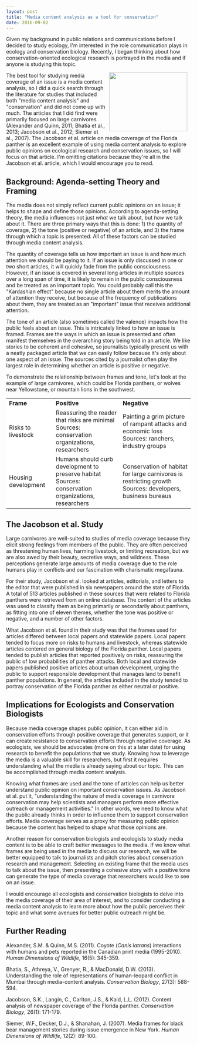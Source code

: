 ```yaml
---
layout: post
title: "Media content analysis as a tool for conservation"
date: 2016-09-02
---
```


<p>Given my background in public relations and communications before I decided to study ecology, I'm interested in the role communication plays in ecology and conservation biology. Recently, I began thinking about how conservation-oriented ecological research is portrayed in the media and if anyone is studying this topic. 
</p><p>
<img src="https://c3.staticflickr.com/8/7503/26366569074_8e763d0d81_n.jpg" align="right" hspace="10" width="213" height="160">The best tool for studying media coverage of an issue is a media content analysis, so I did a quick search through the literature for studies that included both "media content analysis" and "conservation" and did not come up with much. The articles that I did find were primarily focused on large carnivores (Alexander and Quinn, 2011; Bhatia et al., 2013; Jacobson et al., 2012; Siemer et al., 2007). The Jacobson et al. article on media coverage of the Florida panther is an excellent example of using media content analysis to explore public opinions on ecological research and conservation issues, so I will focus on that article. I'm omitting citations because they're all in the Jacobson et al. article, which I would encourage you to read.</p>

<h2>Background: Agenda-setting Theory and Framing</h2>

<p>The media does not simply reflect current public opinions on an issue; it helps to shape and define those opinions. According to agenda-setting theory, the media influences not just <i>what</i> we talk about, but <i>how</i> we talk about it. There are three primary ways that this is done: 1) the quantity of coverage, 2) the tone (positive or negative) of an article, and 3) the frame through which a topic is presented. All of these factors can be studied through media content analysis.
</p><p>
The quantity of coverage tells us how important an issue is and how much attention we should be paying to it. If an issue is only discussed in one or two short articles, it will quickly fade from the public consciousness. However, if an issue is covered in several long articles in multiple sources over a long span of time, it is likely to remain in the public consciousness and be treated as an important topic. You could probably call this the "Kardashian effect" because no single article about them merits the amount of attention they receive, but because of the frequency of publications about them, they are treated as an "important" issue that receives additional attention.
</p><p>
The tone of an article (also sometimes called the valence) impacts how the public feels about an issue. This is intricately linked to how an issue is framed. Frames are the ways in which an issue is presented and often manifest themselves in the overarching story being told in an article. We like stories to be coherent and cohesive, so journalists typically present us with a neatly packaged article that we can easily follow because it's only about one aspect of an issue. The sources cited by a journalist often play the largest role in determining whether an article is positive or negative. 
</p><p>
To demonstrate the relationship between frames and tone, let's look at the example of large carnivores, which could be Florida panthers, or wolves near Yellowstone, or mountain lions in the southwest.</p>

<table bgcolor="#FFFFFF">
<tr>
<td><b>Frame</b></td>
<td><b>Positive</b></td>
<td><b>Negative</b></td>
</tr>
<tr>
<td>Risks to livestock</td>
<td>Reassuring the reader that risks are minimal	<br>Sources: conservation organizations, researchers</td>
<td>Painting a grim picture of rampant attacks and economic loss<br>Sources: ranchers, industry groups</td>
</tr>
<tr>
<td>Housing development</td>
<td>Humans should curb development to preserve habitat<br>Sources: conservation organizations, researchers	</td>
<td>Conservation of habitat for large carnivores is restricting growth<br>Sources: developers, business bureaus</td>
</tr>
</table>

<h2>The Jacobson et al. Study</h2>

<p>Large carnivores are well-suited to studies of media coverage because they elicit strong feelings from members of the public. They are often perceived as threatening human lives, harming livestock, or limiting recreation, but we are also awed by their beauty, secretive ways, and wildness. These perceptions generate large amounts of media coverage due to the role humans play in conflicts and our fascination with charismatic megafauna. 
</p><p>
For their study, Jacobson et al. looked at articles, editorials, and letters to the editor that were published in six newspapers around the state of Florida. A total of 513 articles published in these sources that were related to Florida panthers were retrieved from an online database. The content of the articles was used to classify them as being primarily or secondarily about panthers, as fitting into one of eleven themes, whether the tone was positive or negative, and a number of other factors. 
</p><p>
What Jacobson et al. found in their study was that the frames used for articles differed between local papers and statewide papers. Local papers tended to focus more on risks to humans and livestock, whereas statewide articles centered on general biology of the Florida panther. Local papers tended to publish articles that reported positively on risks, reassuring the public of low probabilities of panther attacks. Both local and statewide papers published positive articles about urban development, urging the public to support responsible development that manages land to benefit panther populations. In general, the articles included in the study tended to portray conservation of the Florida panther as either neutral or positive. 
</p>

<h2>Implications for Ecologists and Conservation Biologists</h2>

<p>Because media coverage shapes public opinion, it can either aid in conservation efforts through positive coverage that generates support, or it can create resistance to conservation efforts through negative coverage. As ecologists, we should be advocates (more on this at a later date) for using research to benefit the populations that we study. Knowing how to leverage the media is a valuable skill for researchers, but first it requires understanding what the media is already saying about our topic. This can be accomplished through media content analysis.
</p><p>
Knowing what frames are used and the tone of articles can help us better understand public opinion on important conservation issues. As Jacobson et al. put it, "understanding the nature of media coverage in carnivore conservation may help scientists and managers perform more effective outreach or management activities." In other words, we need to know what the public already thinks in order to influence them to support conservation efforts. Media coverage serves as a proxy for measuring public opinion because the content has helped to shape what those opinions are. 
</p><p>
Another reason for conservation biologists and ecologists to study media content is to be able to craft better messages to the media. If we know what frames are being used in the media to discuss our research, we will be better equipped to talk to journalists and pitch stories about conservation research and management. Selecting an existing frame that the media uses to talk about the issue, then presenting a cohesive story with a positive tone can generate the type of media coverage that researchers would like to see on an issue. 
</p><p>
I would encourage all ecologists and conservation biologists to delve into the media coverage of their area of interest, and to consider conducting a media content analysis to learn more about how the public perceives their topic and what some avenues for better public outreach might be. </p>

<h2>Further Reading</h2>

<p>Alexander, S.M. & Quinn, M.S. (2011). Coyote (<i>Canis latrans</i>) interactions with humans and pets reported in the Canadian print media (1995-2010). <i>Human Dimensions of Wildlife</i>, 16(5): 345-359.
</p><p>
Bhatia, S., Athreya, V., Grenyer, R., & MacDonald, D.W. (2013). Understanding the role of representations of human-leopard conflict in Mumbai through media-content analysis. <i>Conservation Biology</i>, 27(3): 588-594.
</p><p>
Jacobson, S.K., Langin, C., Carlton, J.S., & Kaid, L.L. (2012). Content analysis of newspaper coverage of the Florida panther. <i>Conservation Biology</i>, 26(1): 171-179.
</p><p>
Siemer, W.F., Decker, D.J., & Shanahan, J. (2007). Media frames for black bear management stories during issue emergence in New York. <i>Human Dimensions of Wildlife</i>, 12(2): 89-100. 
</p>
